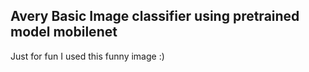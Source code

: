 ## Avery Basic Image classifier using pretrained model mobilenet
Just for fun I used this funny image :)
